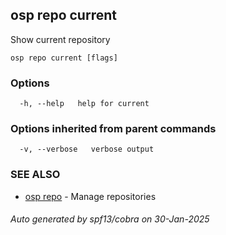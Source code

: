 ## osp repo current

Show current repository

```
osp repo current [flags]
```

### Options

```
  -h, --help   help for current
```

### Options inherited from parent commands

```
  -v, --verbose   verbose output
```

### SEE ALSO

* [osp repo](osp_repo.md)	 - Manage repositories

###### Auto generated by spf13/cobra on 30-Jan-2025
